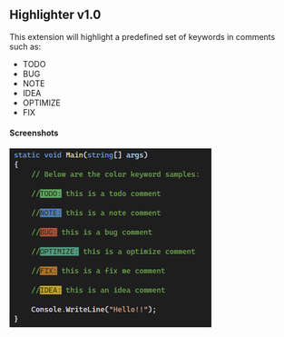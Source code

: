 ## Highlighter v1.0

This extension will highlight a predefined set of keywords in comments such as:
* TODO
* BUG
* NOTE 
* IDEA
* OPTIMIZE
* FIX

#### Screenshots
![Highlighter](image.png)